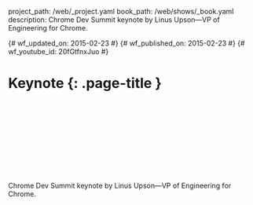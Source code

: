 project_path: /web/_project.yaml
book_path: /web/shows/_book.yaml
description: Chrome Dev Summit keynote by Linus Upson—VP of Engineering for Chrome.

{# wf_updated_on: 2015-02-23 #}
{# wf_published_on: 2015-02-23 #}
{# wf_youtube_id: 20fGtfnxJuo #}

# Keynote {: .page-title }


<div class="video-wrapper">
  <iframe class="devsite-embedded-youtube-video" data-video-id="20fGtfnxJuo"
          data-autohide="1" data-showinfo="0" frameborder="0" allowfullscreen>
  </iframe>
</div>


Chrome Dev Summit keynote by Linus Upson—VP of Engineering for Chrome.
